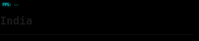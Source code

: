 # India

----

<!DOCTYPE html>
<html lang="en">
<head>
  <meta charset="UTF-8">
  <meta name="viewport" content="width=device-width, initial-scale=1.0">
  <title>Rick's Intergalactic Prototype #13</title>
  <style>
    :root {
      /* Theme colors & fonts */
      --bg: #000;
      --primary: #0ff;
      --font: monospace;
    }
    html, body {
      margin: 0;
      padding: 0;
      width: 100%;
      height: 100%;
      background: var(--bg);
      overflow: hidden;
      font-family: var(--font);
    }
    #canvas {
      width: 100%;
      height: 100%;
      display: block;
    }
    /* Shared overlay styles */
    #fps, #subtitle {
      position: absolute;
      color: var(--primary);
      text-shadow: 0 0 5px var(--primary);
      pointer-events: none;
      z-index: 100;
    }
    /* FPS counter – small on mobile */
    #fps {
      top: 0.5rem;
      left: 0.5rem;
      font-size: 0.75rem;
    }
    /* Subtitle – centered, constrained width */
    #subtitle {
      bottom: 1rem;
      left: 50%;
      transform: translateX(-50%);
      max-width: 90%;
      font-size: 0.875rem;
      text-align: center;
      line-height: 1.2;
    }

    /* Tablet & small desktop */
    @media (min-width: 768px) {
      #fps {
        top: 1rem;
        left: 1rem;
        font-size: 1rem;
      }
      #subtitle {
        bottom: 1.5rem;
        font-size: 1.25rem;
        max-width: 80%;
      }
    }
    /* Large desktop */
    @media (min-width: 1200px) {
      #fps {
        top: 1.25rem;
        left: 1.25rem;
        font-size: 1.25rem;
      }
      #subtitle {
        bottom: 2rem;
        font-size: 1.5rem;
        max-width: 70%;
      }
    }
  </style>
</head>
<body>
  <canvas id="canvas" aria-label="Intergalactic Dreamscape"></canvas>
  <div id="fps">FPS: --</div>
  <div id="subtitle" aria-live="polite"></div>
  <script>
    (function(){
      const canvas = document.getElementById('canvas'),
            ctx = canvas.getContext('2d'),
            fpsEl = document.getElementById('fps'),
            subtitleEl = document.getElementById('subtitle');
      let W, H, cx, cy;
      function resize() {
        W = canvas.width = window.innerWidth;
        H = canvas.height = window.innerHeight;
        cx = W/2; cy = H/2;
      }
      window.addEventListener('resize', resize);
      resize();

      // Starfield setup
      const starCount = 800;
      const stars = [];
      for(let i=0;i<starCount;i++){
        stars.push({x:Math.random()*W - cx, y:Math.random()*H - cy, z:Math.random()*W, pz:0});
      }
      let warp = 0.5;

      // Nebula noise
      const nebula = document.createElement('canvas');
      nebula.width = nebula.height = 256;
      const nCtx = nebula.getContext('2d');
      function drawNebula(){
        const img = nCtx.createImageData(256,256);
        for(let i=0;i<img.data.length;i+=4){
          const v = Math.floor((Math.random()+Math.random()+Math.random())/3*255);
          img.data[i]=v/2; img.data[i+1]=v; img.data[i+2]=v*1.5; img.data[i+3]=v/3;
        }
        nCtx.putImageData(img,0,0);
      }
      drawNebula();

      // Interaction: voice commands
      const quotes = [
        "Buckle up, it's cosmic mayhem time!",
        "Intergalactic swirl initiated. *burp*",
        "Wubba lubba warp speed!",
        "I’m not gonna sugarcoat it: this is interdimensional realness."
      ];
      if(navigator.mediaDevices && window.AudioContext){
        navigator.mediaDevices.getUserMedia({audio:true})
          .then(stream=>{
            const audioCtx = new (window.AudioContext||window.webkitAudioContext)();
            const analyser = audioCtx.createAnalyser();
            const src = audioCtx.createMediaStreamSource(stream);
            src.connect(analyser);
            const data = new Uint8Array(analyser.fftSize);
            (function analyze(){
              analyser.getByteFrequencyData(data);
              const vol = data.reduce((a,b)=>a+b)/data.length;
              if(vol>200){
                warp = Math.min(10, warp + 0.5);
                showSubtitle(quotes[Math.floor(Math.random()*quotes.length)]);
              }
              requestAnimationFrame(analyze);
            })();
          }).catch(()=>{});
      }

      function showSubtitle(text){
        subtitleEl.textContent = text;
        setTimeout(()=>subtitleEl.textContent='',2000);
      }

      // Touch interactions
      let lastTap = 0, tapCount = 0;
      canvas.addEventListener('touchstart', e=>{
        const now = Date.now();
        if(now-lastTap < 300) tapCount++; else tapCount=1;
        lastTap = now;
        if(tapCount===2){
          warp = (warp>0.5 ? 0.5 : 5);
          showSubtitle("Warp factor " + warp.toFixed(1));
        }
      });
      // Pinch to change warp
      let prevDist = 0;
      canvas.addEventListener('touchmove', e=>{
        if(e.touches.length===2){
          const dx = e.touches[0].clientX - e.touches[1].clientX;
          const dy = e.touches[0].clientY - e.touches[1].clientY;
          const dist = Math.hypot(dx,dy);
          if(prevDist) warp = Math.max(0.5, Math.min(15, warp + (prevDist - dist)*0.01));
          prevDist = dist;
        }
      });
      canvas.addEventListener('touchend', ()=>prevDist=0);

      // Device tilt
      let tiltX=0, tiltY=0;
      window.addEventListener('deviceorientation', e=>{
        tiltX = (e.gamma||0)/45;
        tiltY = (e.beta||0)/90;
      });

      // Main loop
      let lastTime = performance.now(), frame=0;
      function loop(now){
        const dt = now - lastTime; lastTime = now;
        frame++;
        if(frame % 60 === 0) {
          fpsEl.textContent = 'FPS: ' + Math.round(1000/dt);
        }

        // Background nebula
        const scale = 2 + Math.sin(frame*0.005);
        ctx.save();
          ctx.globalAlpha = 0.3;
          ctx.translate(cx, cy);
          ctx.rotate(frame*0.0005);
          ctx.drawImage(nebula, -128*scale + tiltX*50, -128*scale + tiltY*50, 256*scale, 256*scale);
        ctx.restore();

        // Starfield
        ctx.fillStyle = 'rgba(0,0,0,0.2)';
        ctx.fillRect(0,0,W,H);
        ctx.save(); 
          ctx.translate(cx,cy);
          stars.forEach(s=>{
            s.z -= warp;
            if(s.z < 1) {
              s.z = W;
              s.x = Math.random()*W - cx;
              s.y = Math.random()*H - cy;
            }
            const k = 300 / s.z;
            const x = s.x * k, y = s.y * k;
            ctx.fillStyle = 'hsl(200,100%,' + (100 - k*2) + '%)';
            ctx.fillRect(x, y, 2*k, 2*k);
          });
        ctx.restore();

        requestAnimationFrame(loop);
      }
      requestAnimationFrame(loop);
    })();
  </script>
</body>
</html>